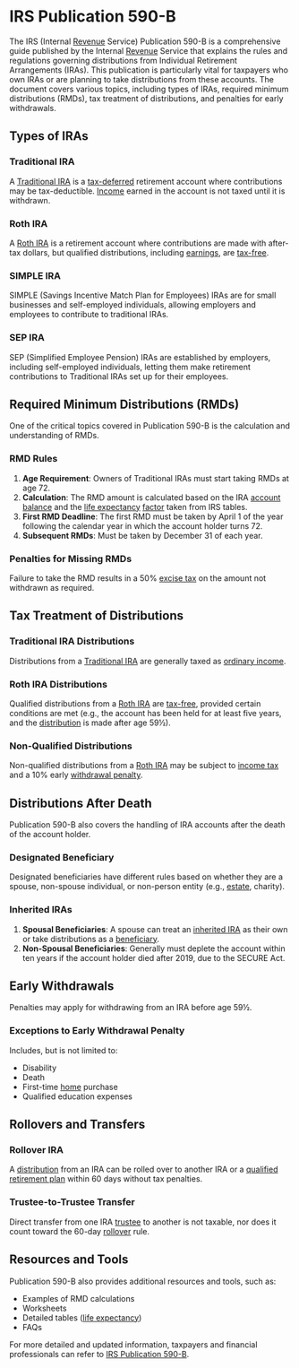 # IRS Publication 590-B

The IRS (Internal [Revenue](../r/revenue.md) Service) Publication 590-B is a comprehensive guide published by the Internal [Revenue](../r/revenue.md) Service that explains the rules and regulations governing distributions from Individual Retirement Arrangements (IRAs). This publication is particularly vital for taxpayers who own IRAs or are planning to take distributions from these accounts. The document covers various topics, including types of IRAs, required minimum distributions (RMDs), tax treatment of distributions, and penalties for early withdrawals. 

## Types of IRAs

### Traditional IRA
A [Traditional IRA](../t/traditional_ira.md) is a [tax-deferred](../t/tax_deferred.md) retirement account where contributions may be tax-deductible. [Income](../i/income.md) earned in the account is not taxed until it is withdrawn. 

### Roth IRA
A [Roth IRA](../r/roth_ira.md) is a retirement account where contributions are made with after-tax dollars, but qualified distributions, including [earnings](../e/earnings.md), are [tax-free](../t/tax_free.md). 

### SIMPLE IRA
SIMPLE (Savings Incentive Match Plan for Employees) IRAs are for small businesses and self-employed individuals, allowing employers and employees to contribute to traditional IRAs.

### SEP IRA
SEP (Simplified Employee Pension) IRAs are established by employers, including self-employed individuals, letting them make retirement contributions to Traditional IRAs set up for their employees.

## Required Minimum Distributions (RMDs)

One of the critical topics covered in Publication 590-B is the calculation and understanding of RMDs. 

### RMD Rules
1. **Age Requirement**: Owners of Traditional IRAs must start taking RMDs at age 72.
2. **Calculation**: The RMD amount is calculated based on the IRA [account balance](../a/account_balance.md) and the [life expectancy](../l/life_expectancy.md) [factor](../f/factor.md) taken from IRS tables.
3. **First RMD Deadline**: The first RMD must be taken by April 1 of the year following the calendar year in which the account holder turns 72.
4. **Subsequent RMDs**: Must be taken by December 31 of each year.

### Penalties for Missing RMDs
Failure to take the RMD results in a 50% [excise tax](../e/excise_tax.md) on the amount not withdrawn as required.

## Tax Treatment of Distributions

### Traditional IRA Distributions
Distributions from a [Traditional IRA](../t/traditional_ira.md) are generally taxed as [ordinary income](../o/ordinary_income.md).

### Roth IRA Distributions
Qualified distributions from a [Roth IRA](../r/roth_ira.md) are [tax-free](../t/tax_free.md), provided certain conditions are met (e.g., the account has been held for at least five years, and the [distribution](../d/distribution.md) is made after age 59½).

### Non-Qualified Distributions
Non-qualified distributions from a [Roth IRA](../r/roth_ira.md) may be subject to [income tax](../i/income_tax.md) and a 10% early [withdrawal penalty](../w/withdrawal_penalty.md).

## Distributions After Death

Publication 590-B also covers the handling of IRA accounts after the death of the account holder. 

### Designated Beneficiary
Designated beneficiaries have different rules based on whether they are a spouse, non-spouse individual, or non-person entity (e.g., [estate](../e/estate.md), charity).

### Inherited IRAs
1. **Spousal Beneficiaries**: A spouse can treat an [inherited IRA](../i/inherited_ira.md) as their own or take distributions as a [beneficiary](../b/beneficiary.md).
2. **Non-Spousal Beneficiaries**: Generally must deplete the account within ten years if the account holder died after 2019, due to the SECURE Act.

## Early Withdrawals

Penalties may apply for withdrawing from an IRA before age 59½.

### Exceptions to Early Withdrawal Penalty
Includes, but is not limited to:
- Disability
- Death
- First-time [home](../h/home.md) purchase
- Qualified education expenses

## Rollovers and Transfers

### Rollover IRA
A [distribution](../d/distribution.md) from an IRA can be rolled over to another IRA or a [qualified retirement plan](../q/qualified_retirement_plan.md) within 60 days without tax penalties.

### Trustee-to-Trustee Transfer
Direct transfer from one IRA [trustee](../t/trustee.md) to another is not taxable, nor does it count toward the 60-day [rollover](../r/rollover.md) rule.

## Resources and Tools

Publication 590-B also provides additional resources and tools, such as:
- Examples of RMD calculations
- Worksheets
- Detailed tables ([life expectancy](../l/life_expectancy.md))
- FAQs

For more detailed and updated information, taxpayers and financial professionals can refer to [IRS Publication 590-B](https://www.irs.gov/pub/irs-pdf/p590b.pdf).